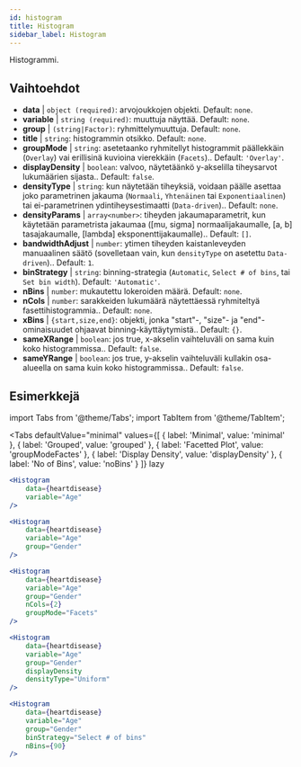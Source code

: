 ```yaml
---
id: histogram
title: Histogram
sidebar_label: Histogram
---
```


Histogrammi.

## Vaihtoehdot

* __data__ | `object (required)`: arvojoukkojen objekti. Default: `none`.
* __variable__ | `string (required)`: muuttuja näyttää. Default: `none`.
* __group__ | `(string|Factor)`: ryhmittelymuuttuja. Default: `none`.
* __title__ | `string`: histogrammin otsikko. Default: `none`.
* __groupMode__ | `string`: asetetaanko ryhmitellyt histogrammit päällekkäin (`Overlay`) vai erillisinä kuvioina vierekkäin (`Facets`).. Default: `'Overlay'`.
* __displayDensity__ | `boolean`: valvoo, näytetäänkö y-akselilla tiheysarvot lukumäärien sijasta.. Default: `false`.
* __densityType__ | `string`: kun näytetään tiheyksiä, voidaan päälle asettaa joko parametrinen jakauma (`Normaali`, `Yhtenäinen` tai `Exponentiaalinen`) tai ei-parametrinen ydintiheysestimaatti (`Data-driven`).. Default: `none`.
* __densityParams__ | `array<number>`: tiheyden jakaumaparametrit, kun käytetään parametrista jakaumaa ([mu, sigma] normaalijakaumalle, [a, b] tasajakaumalle, [lambda] eksponenttijakaumalle).. Default: `[]`.
* __bandwidthAdjust__ | `number`: ytimen tiheyden kaistanleveyden manuaalinen säätö (sovelletaan vain, kun `densityType` on asetettu `Data-driven`).. Default: `1`.
* __binStrategy__ | `string`: binning-strategia (`Automatic`, `Select # of bins`, tai `Set bin width`). Default: `'Automatic'`.
* __nBins__ | `number`: mukautettu lokeroiden määrä. Default: `none`.
* __nCols__ | `number`: sarakkeiden lukumäärä näytettäessä ryhmiteltyä fasettihistogrammia.. Default: `none`.
* __xBins__ | `{start,size,end}`: objekti, jonka "start"-, "size"- ja "end"-ominaisuudet ohjaavat binning-käyttäytymistä.. Default: `{}`.
* __sameXRange__ | `boolean`: jos true, x-akselin vaihteluväli on sama kuin koko histogrammissa.. Default: `false`.
* __sameYRange__ | `boolean`: jos true, y-akselin vaihteluväli kullakin osa-alueella on sama kuin koko histogrammissa.. Default: `false`.


## Esimerkkejä

import Tabs from '@theme/Tabs';
import TabItem from '@theme/TabItem';

<Tabs
    defaultValue="minimal"
    values={[
        { label: 'Minimal', value: 'minimal' },
        { label: 'Grouped', value: 'grouped' },
        { label: 'Facetted Plot', value: 'groupModeFactes' },
        { label: 'Display Density', value: 'displayDensity' },
        { label: 'No of Bins', value: 'noBins' }
    ]}
    lazy
>

<TabItem value="minimal">

```jsx live
<Histogram 
    data={heartdisease} 
    variable="Age"
/>
```

</TabItem>

<TabItem value="grouped">

```jsx live
<Histogram 
    data={heartdisease} 
    variable="Age"
    group="Gender"
/>
```

</TabItem>

<TabItem value="groupModeFactes">

```jsx live
<Histogram 
    data={heartdisease} 
    variable="Age"
    group="Gender"
    nCols={2}
    groupMode="Facets"
/>
```

</TabItem>

<TabItem value="displayDensity">

```jsx live
<Histogram 
    data={heartdisease} 
    variable="Age"
    group="Gender"
    displayDensity 
    densityType="Uniform"
/>
```

</TabItem>

<TabItem value="noBins">

```jsx live
<Histogram 
    data={heartdisease} 
    variable="Age"
    group="Gender"
    binStrategy="Select # of bins"
    nBins={90}
/>
```

</TabItem>

</Tabs>
